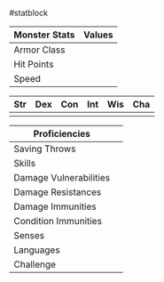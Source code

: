 #statblock

| Monster Stats | Values |
| ------------- | ------ |
| Armor Class   |        |
| Hit Points    |        |
| Speed         |        |

| Str | Dex | Con | Int | Wis | Cha |
| --- | --- | --- | --- | --- | --- |
|     |     |     |     |     |     |

| Proficiencies          |     |
| ---------------------- | --- |
| Saving Throws          |     |
| Skills                 |     |
| Damage Vulnerabilities |     |
| Damage Resistances     |     |
| Damage Immunities      |     |
| Condition Immunities   |     |
| Senses                 |     |
| Languages              |     |
| Challenge              |     |

